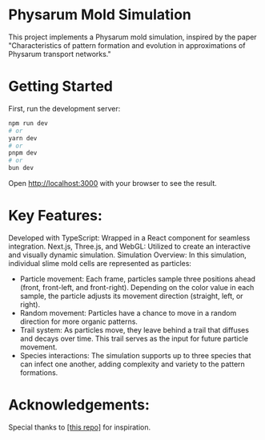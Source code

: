 # Physarum Mold Simulation
This project implements a Physarum mold simulation, inspired by the paper "Characteristics of pattern formation and evolution in approximations of Physarum transport networks."


# Getting Started

First, run the development server:

```bash
npm run dev
# or
yarn dev
# or
pnpm dev
# or
bun dev
```

Open [http://localhost:3000](http://localhost:3000) with your browser to see the result.


# Key Features:
Developed with TypeScript: Wrapped in a React component for seamless integration.
Next.js, Three.js, and WebGL: Utilized to create an interactive and visually dynamic simulation.
Simulation Overview:
In this simulation, individual slime mold cells are represented as particles:

- Particle movement: Each frame, particles sample three positions ahead (front, front-left, and front-right). Depending on the color value in each sample, the particle adjusts its movement direction (straight, left, or right).
- Random movement: Particles have a chance to move in a random direction for more organic patterns.
- Trail system: As particles move, they leave behind a trail that diffuses and decays over time. This trail serves as the input for future particle movement.
- Species interactions: The simulation supports up to three species that can infect one another, adding complexity and variety to the pattern formations.

# Acknowledgements:
Special thanks to [\[this repo\]](https://github.com/Bewelge/Physarum-WebGL?tab=readme-ov-file) for inspiration. 


